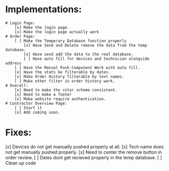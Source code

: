 # Implementations:
    # Login Page:
        [x] Make the login page.
        [x] Make the login page actually work
    # Order Page:
        [ ] Make the Temperary Database function properly
            [x] Have Send and Delete remove the data from the temp database.
            [x] Have send add the data to the real database.
            [ ] Have auto fill for devices and technician alongside address
        [ ] Have the Manual Push Component Work with auto fill.  
        [x] Have the stats be filterable by dates.
        [x] Make Order History filterable by text names.
        [ ] Make other filter in order history work.
    # Overall:
        [x] Need to make the color scheme consistent.
        [x] Need to make a footer
        [x] Make website require authentication.
    # Contractor Overview Page:
        [ ] Start it
        [x] Add coming soon.
# Fixes:
[x] Devices do not get manually pushed properly at all.
[x] Tech name does not get manually pushed properly.
[x] Need to center the remove button in order review.
[ ] Dates dont get recieved properly in the temp database.
[ ] Clean up code
